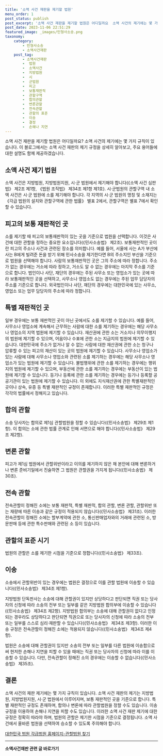```yaml
---
title: '소액 사건 재판을 제기할 법원'
menu_order: 1
post_status: publish
post_excerpt: '소액 사건 재판을 제기할 법원은 어디일까요  소액 사건의 제기에는 몇 가지 규칙이 있습니다. 이 블로그에서는 소액 사건 재판의 제기 규정을 상세히 알아보고, 주요 용어들에 대한 설명도 함께 제공하겠습니다.'
post_date: 2023-11-06 22:51:29
featured_image: _images/민형사소송.png
taxonomy:
    category:
        - 민형사소송
        - 소액사건재판
    post_tag:
        - 소액사건재판
        -  법원
        -  소액사건
        -  지방법원
        -  시
        -  군법원
        -  피고
        -  보통재판적
        -  관할구역
        -  합의관할
        -  변론관할
        -  전속관할
        -  관할의 표준
        -  이송
        -  결정
        -  손해나 지연
---
```



소액 사건 재판을 제기할 법원은 어디일까요? 소액 사건의 제기에는 몇 가지 규칙이 있습니다. 이 블로그에서는 소액 사건 재판의 제기 규정을 상세히 알아보고, 주요 용어들에 대한 설명도 함께 제공하겠습니다.

## 소액 사건 제기 법원

소액 사건은 지방법원, 지방법원지원, 시·군 법원에서 제기해야 합니다(《소액 사건 심판법》 제2조 제1항, 《법원 조직법》 제34조 제1항 제1호). 시·군법원의 관할구역 내 소액 사건은 시·군 법원에 소를 제기해야 합니다. 각 지역의 시·군 법원의 명칭 및 소재지는 《각급 법원의 설치와 관할구역에 관한 법률》 별표 2에서, 관할구역은 별표 7에서 확인할 수 있습니다.

## 피고의 보통 재판적인 곳

소를 제기할 때 피고의 보통재판적이 있는 곳을 기준으로 법원을 선택합니다. 이것은 사건에 대한 관할을 정하는 중요한 요소입니다(《민사소송법》 제2조). 보통재판적인 곳이란 피고의 주소나 사건과 관련된 장소를 의미합니다. 예를 들어, 서울에 사는 A가 부산에 사는 B에게 빌려준 돈을 받기 위해 민사소송을 제기한다면 B의 주소지인 부산을 기준으로 법원을 선택해야 합니다. 사람의 보통재판적인 곳은 그의 주소에 따라 정합니다. 주소가 없는 경우에는 거소에 따라 정하고, 거소도 알 수 없는 경우에는 마지막 주소를 기준으로 합니다. 법인이나 사단, 재단의 경우에는 주된 사무소 또는 영업소가 있는 곳에 따라 보통재판적인 곳을 선택하고, 사무소나 영업소도 없는 경우에는 주된 업무 담당자의 주소를 기준으로 합니다. 외국법인이나 사단, 재단의 경우에는 대한민국에 있는 사무소, 영업소 또는 업무 담당자의 주소에 따라 정합니다.

## 특별 재판적인 곳

일부 경우에는 보통 재판적인 곳이 아닌 곳에서도 소를 제기할 수 있습니다. 예를 들어, 사무소나 영업소에 계속해서 근무하는 사람에 대한 소를 제기하는 경우에는 해당 사무소나 영업소의 지역 법원에 제기할 수 있습니다. 재산권에 관한 소는 거소지나 의무이행지의 법원에 제기할 수 있으며, 어음이나 수표에 관한 소는 지급지의 법원에 제기할 수 있습니다. 대한민국에 주소가 없거나 알 수 없는 사람에 대한 재산권에 관한 소는 청구나 압류할 수 있는 피고의 재산이 있는 곳의 법원에 제기할 수 있습니다. 사무소나 영업소가 있는 사람에 대해 사무소나 영업소와 관련된 소를 제기하는 경우에는 해당 사무소나 영업소가 있는 법원에 제기할 수 있습니다. 불법행위에 관한 소를 제기하는 경우에는 행위지의 법원에 제기할 수 있으며, 부동산에 관한 소를 제기하는 경우에는 부동산이 있는 법원에 제기할 수 있습니다. 등기나 등록에 관한 소를 제기하는 경우에는 등기나 등록할 공공기관이 있는 법원에 제기할 수 있습니다. 이 외에도 지식재산권에 관한 특별재판적인 곳이나 상속, 유증 등 특별 재판적인 규정이 존재합니다. 이러한 특별 재판적인 규정은 각각의 법률에서 정해지고 있습니다.

## 합의 관할

소송 당사자는 합의로 제1심 관할법원을 정할 수 있습니다(《민사소송법》 제29조 제1항). 이 합의는 소에 관한 법률 관계로 인해 서면으로 해야 합니다(《민사소송법》 제29조 제2항).

## 변론 관할

피고가 제1심 법원에서 관할위반이라고 이의를 제기하지 않은 채 본안에 대해 변론하거나 변론 준비기일에서 진술하면 그 법원은 관할권을 가지게 됩니다(《민사소송법》 제30조).

## 전속 관할

전속관할이 정해진 소에는 보통 재판적, 특별 재판적, 합의 관할, 변론 관할, 관할위반 또는 재량에 따른 이송과 같은 규정이 적용되지 않습니다(《민사소송법》 제31조). 이러한 전속관할이 정해진 소에는 할부계약에 관한 소, 통신판매업자와의 거래에 관련된 소, 방문판매 등에 관한 특수판매와 관련된 소 등이 있습니다.

## 관할의 표준 시기

법원의 관할은 소를 제기한 시점을 기준으로 정합니다(《민사소송법》 제33조).

## 이송

소송에서 관할위반이 있는 경우에는 법원은 결정으로 이를 관할 법원에 이송할 수 있습니다(《민사소송법》 제34조 제1항).

지방법원 단독판사는 소송에 대해 관할권이 있지만 상당하다고 판단되면 직권 또는 당사자의 신청에 따라 소송의 전부 또는 일부를 같은 지방법원 합의부에 이송할 수 있습니다(《민사소송법》 제34조 제2항). 지방법원 합의부는 소송에 대해 관할권이 없다고 인정되는 경우라도 상당하다고 판단되면 직권으로 또는 당사자의 신청에 따라 소송의 전부 또는 일부를 스스로 심리·재판할 수 있습니다(《민사소송법》 제34조 제3항). 이러한 이송 규정은 전속관할이 정해진 소에는 적용되지 않습니다(《민사소송법》 제34조 제4항).

법원은 소송에 대해 관할권이 있지만 소송의 전부 또는 일부를 다른 법원에 이송함으로써 현저한 손해나 지연을 피할 수 있을 때에는 직권 또는 당사자의 신청에 따라 이를 이송할 수 있습니다. 다만, 전속관할이 정해진 소의 경우에는 이송할 수 없습니다(《민사소송법》 제35조).

## 결론

소액 사건의 재판 제기에는 몇 가지 규칙이 있습니다. 소액 사건 재판의 제기는 지방법원, 지방법원지원, 시·군 법원에서 이루어지며, 보통 재판적인 곳을 기준으로 합니다. 특별 재판적인 규정도 존재하며, 합의나 변론에 따라 관할법원을 정할 수도 있습니다. 이송 규정을 이용하여 손해나 지연을 피할 수도 있습니다. 이러한 소액 사건 재판 제기에 대한 규정은 정확히 따라야 하며, 법원의 관할은 제기한 시점을 기준으로 결정됩니다. 소액 사건에서 올바른 법원을 선택하여 승소할 수 있도록 주의해야 합니다.

[대한민국 법원 각급법원 홈페이지-관할법원 찾기](http://www.courts.go.kr/)


<!-- wp:separator -->
<hr class="wp-block-separator has-alpha-channel-opacity"/>
<!-- /wp:separator -->

<!-- wp:group {"backgroundColor":"base","layout":{"type":"constrained"}} -->
<div class="wp-block-group has-base-background-color has-background"><!-- wp:paragraph {"align":"center","fontSize":"medium"} -->
<p class="has-text-align-center has-large-font-size"><strong>소액사건재판 관련 글 바로가기</strong></p>
<!-- /wp:paragraph -->


<!-- wp:latest-posts
{"categories":[{"id":14756,"count":19,"description":"","link":"https://uknowlaw.com/category/%ec%86%8c%ec%95%a1%ec%82%ac%ea%b1%b4%ec%9e%ac%ed%8c%90/","name":"소액사건재판","slug":"소액사건재판","taxonomy":"category","parent":0,"meta":[],"_links":{"self":[{"href":"https://uknowlaw.com/wp-json/wp/v2/categories/14756"}],"collection":[{"href":"https://uknowlaw.com/wp-json/wp/v2/categories"}],"about":[{"href":"https://uknowlaw.com/wp-json/wp/v2/taxonomies/category"}],"wp:post_type":[{"href":"https://uknowlaw.com/wp-json/wp/v2/posts?categories=14756"}],"curies":[{"name":"wp","href":"https://api.w.org/{rel}","templated":true}]}}],"postsToShow":100,"excerptLength":28,"postLayout":"grid","columns":2,"featuredImageAlign":"left","featuredImageSizeSlug":"large","fontSize":"small"} /--></div>
<!-- /wp:group -->